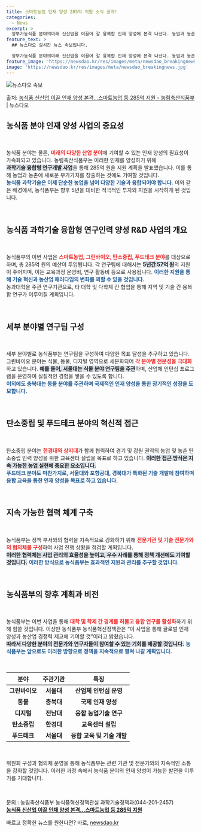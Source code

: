 ```yaml
---
title: 스마트농업 인재 양성 285억 지원 소식 공개!
categories:
  - News
excerpt: >
  정부가농식품 분야의미래 신산업을 이끌어 갈 융복합 인재 양성에 본격 나선다. 농업과 농촌에 새로운 부가가치를…
feature_text: >
  ## 뉴스다오 실시간 뉴스 속보입니다.

  정부가농식품 분야의미래 신산업을 이끌어 갈 융복합 인재 양성에 본격 나선다. 농업과 농촌에 새로운 부가가치를…
feature_image: 'https://newsdao.kr/res/images/meta/newsdao_breakingnews.jpg'
image: 'https://newsdao.kr/res/images/meta/newsdao_breakingnews.jpg'
---
```


![뉴스다오 속보](https://newsdao.kr/res/images/meta/newsdao_breakingnews.jpg)

<p>출처: <a href="https://newsdao.kr/3530" rel="dofollow">농식품 신산업 이끌 인재 양성 본격…스마트농업 등 285억 지원 - 농림축산식품부</a> | 뉴스다오</p>

<h2 data-ke-size="size26">농식품 분야 인재 양성 사업의 중요성</h2>

<p data-ke-size="size16">&nbsp;</p>

농식품 분야는 물론, <b><span style="color: #ee2323;">미래의 다양한 산업 분야</span></b>에 기여할 수 있는 인재 양성의 필요성이 가속화되고 있습니다. 농림축산식품부는 이러한 인재를 양성하기 위해<br><b><span style="background-color: #21538527;">과학기술 융합형 연구개발 사업</span></b>을 통해 285억 원을 지원 계획을 발표했습니다. 이를 통해 농업과 농촌에 새로운 부가가치를 창출하는 것에도 기여할 것입니다.<br><b><span style="color: #1a5490;">농식품 과학기술은 이제 단순한 농업을 넘어 다양한 기술과 융합되어야 합니다.</span></b> 이와 같은 배경에서, 농식품부는 향후 5년을 대비한 적극적인 투자와 지원을 시작하게 된 것입니다.

<p data-ke-size="size16">&nbsp;</p>

<h2 data-ke-size="size26">농식품 과학기술 융합형 연구인력 양성 R&D 사업의 개요</h2>

<p data-ke-size="size16">&nbsp;</p>

농식품부의 이번 사업은 <b><span style="color: #ee2323;">스마트농업, 그린바이오, 탄소중립, 푸드테크 분야</span></b>를 대상으로 하며, 총 285억 원의 예산이 투입됩니다. 각 연구팀에 대해서는 <b><span style="background-color: #21538527;">5년간 57억 원</span></b>의 지원이 주어지며, 이는 교육과정 운영비, 연구 활동비 등으로 사용됩니다. <b><span style="color: #1a5490;">이러한 지원을 통해 기술 혁신과 농산업 패러다임의 변화를 꾀할 수 있을 것입니다.</span></b><br>농과대학을 주관 연구기관으로, 타 대학 및 다학제 간 협업을 통해 지역 및 기술 간 융복합 연구가 이루어질 계획입니다.

<p data-ke-size="size16">&nbsp;</p>

<h2 data-ke-size="size26">세부 분야별 연구팀 구성</h2>

<p data-ke-size="size16">&nbsp;</p>

세부 분야별로 농식품부는 연구팀을 구성하여 다양한 목표 달성을 추구하고 있습니다. 그린바이오 분야는 식물, 동물, 디지털 영역으로 세분화되어 <b><span style="color: #ee2323;">각 분야별 전문성을 극대화</span></b>하고 있습니다. <b><span style="background-color: #21538527;">예를 들어, 서울대는 식물 분야 연구팀을 주관</span></b>하며, 산업체 인턴십 프로그램을 운영하여 실질적인 경험을 쌓을 수 있도록 합니다.<br><b><span style="color: #1a5490;">이외에도 충북대는 동물 분야를 주관하며 국제적인 인재 양성을 통한 장기적인 성장을 도모합니다.</span></b> 

<p data-ke-size="size16">&nbsp;</p>

<h2 data-ke-size="size26">탄소중립 및 푸드테크 분야의 혁신적 접근</h2>

<p data-ke-size="size16">&nbsp;</p>

탄소중립 분야는 <b><span style="color: #ee2323;">한경대와 상지대</span></b>가 함께 협력하여 경기 및 강원 권역의 농업 및 농촌 탄소중립 인력 양성을 위한 교육센터 설립을 목표로 하고 있습니다. <b><span style="background-color: #21538527;">이러한 접근 방식은 지속 가능한 농업 실현에 중요한 요소입니다.</span></b><br><b><span style="color: #1a5490;">푸드테크 분야도 마찬가지로, 서울대와 포항공대, 경북대가 특화된 기술 개발에 참여하며 융합 교육을 통한 인재 양성을 목표로 하고 있습니다.</span></b>

<p data-ke-size="size16">&nbsp;</p>

<h2 data-ke-size="size26">지속 가능한 협력 체계 구축</h2>

<p data-ke-size="size16">&nbsp;</p>

농식품부는 정책 부서와의 협력을 지속적으로 강화하기 위해 <b><span style="color: #ee2323;">전문기관 및 기술 전문가와의 협의체를 구성</span></b>하여 사업 진행 상황을 점검할 계획입니다.<br><b><span style="background-color: #21538527;">이러한 협력체는 사업 관리의 효율성을 높이고, 우수 사례를 통해 정책 개선에도 기여할 것입니다.</span></b> <b><span style="color: #1a5490;">이러한 방식으로 농식품부는 효과적인 지원과 관리를 추구할 것입니다.</span></b>

<p data-ke-size="size16">&nbsp;</p>

<h2 data-ke-size="size26">농식품부의 향후 계획과 비전</h2>

<p data-ke-size="size16">&nbsp;</p>

농식품부는 이번 사업을 통해 <b><span style="color: #ee2323;">대학 및 학제 간 경계를 허물고 융합 연구를 활성화</span></b>하기 위해 힘쓸 것입니다. 이상만 농식품부 농식품혁신정책관은 “이 사업을 통해 글로벌 인재 양성과 농산업 경쟁력 제고에 기여할 것”이라고 밝혔습니다.<br><b><span style="background-color: #21538527;">따라서 다양한 분야의 전문가와 연구자들이 참여할 수 있는 기회를 제공할 것입니다.</span></b> <b><span style="color: #1a5490;">농식품부는 앞으로도 이러한 방향으로 정책을 지속적으로 펼쳐 나갈 계획입니다.</span></b>

<p data-ke-size="size16">&nbsp;</p>

<table style="width: 100%; border-collapse: collapse;">
    <thead>
        <tr>
            <th style="text-align: center; height: 25px;">분야</th>
            <th style="text-align: center; height: 25px;">주관기관</th>
            <th style="text-align: center; height: 25px;">특징</th>
        </tr>
    </thead>
    <tbody>
        <tr>
            <td style="text-align: center; height: 17px;"><b>그린바이오</b></td>
            <td style="text-align: center; height: 17px;"><b>서울대</b></td>
            <td style="text-align: center; height: 17px;"><b>산업체 인턴십 운영</b></td>
        </tr>
        <tr>
            <td style="text-align: center; height: 17px;"><b>동물</b></td>
            <td style="text-align: center; height: 17px;"><b>충북대</b></td>
            <td style="text-align: center; height: 17px;"><b>국제 인재 양성</b></td>
        </tr>
        <tr>
            <td style="text-align: center; height: 17px;"><b>디지털</b></td>
            <td style="text-align: center; height: 17px;"><b>전남대</b></td>
            <td style="text-align: center; height: 17px;"><b>융합 농업기술 연구</b></td>
        </tr>
        <tr>
            <td style="text-align: center; height: 17px;"><b>탄소중립</b></td>
            <td style="text-align: center; height: 17px;"><b>한경대</b></td>
            <td style="text-align: center; height: 17px;"><b>교육센터 설립</b></td>
        </tr>
        <tr>
            <td style="text-align: center; height: 17px;"><b>푸드테크</b></td>
            <td style="text-align: center; height: 17px;"><b>서울대</b></td>
            <td style="text-align: center; height: 17px;"><b>융합 교육 및 기술 개발</b></td>
        </tr>
    </tbody>
</table>

<p data-ke-size="size16">&nbsp;</p>

위원회 구성과 협의체 운영을 통해 농식품부는 관련 기관 및 전문가와의 지속적인 소통을 강화할 것입니다. 이러한 과정 속에서 농식품 분야의 인재 양성이 가능한 발전을 이루기를 기대합니다.

<p data-ke-size="size16">&nbsp;</p>

문의 : 농림축산식품부 농식품혁신정책관실 과학기술정책과(044-201-2457)<br><b><a href="https://newsdao.kr/3530" target="_blank">농식품 신산업 이끌 인재 양성 본격…스마트농업 등 285억 지원</a></b> 

빠르고 정확한 뉴스를 원한다면? 바로, <a href="https://newsdao.kr" rel="dofollow">newsdao.kr</a>


